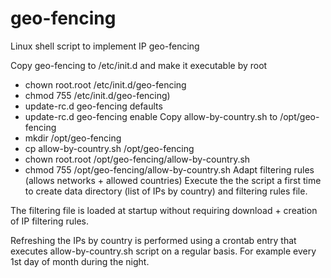 # geo-fencing
Linux shell script to implement IP geo-fencing

Copy geo-fencing to /etc/init.d and make it executable by root
  * chown root.root /etc/init.d/geo-fencing
  * chmod 755 /etc/init.d/geo-fencing)
  * update-rc.d geo-fencing defaults
  * update-rc.d geo-fencing enable
Copy allow-by-country.sh to /opt/geo-fencing
  * mkdir /opt/geo-fencing
  * cp allow-by-country.sh /opt/geo-fencing
  * chown root.root /opt/geo-fencing/allow-by-country.sh
  * chmod 755 /opt/geo-fencing/allow-by-country.sh
Adapt filtering rules (allows networks + allowed countries)
Execute the the script a first time to create data directory (list of IPs by country) and filtering rules file.

The filtering file is loaded at startup without requiring download + creation of IP filtering rules.

Refreshing the IPs by country is performed using a crontab entry that executes allow-by-country.sh script on a regular basis.
For example every 1st day of month during the night.
